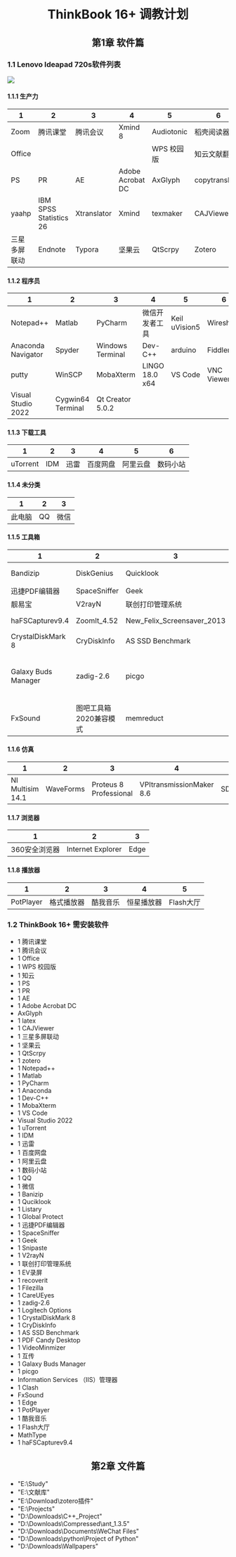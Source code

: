 # <center>ThinkBook 16+ 调教计划</center>
## <center>第1章 软件篇
### 1.1 Lenovo Ideapad 720s软件列表
![](https://raw.githubusercontent.com/15124192655/img_load/main/img/202203261324536.png)
#### 1.1.1 生产力
| 1 | 2 | 3 | 4 | 5 | 6 |
| ---- | ---- | ---- | ---- | ---- | ---- |
| Zoom | 腾讯课堂 | 腾讯会议 | Xmind 8 | Audiotonic | 稻壳阅读器 |
| Office |  |  |  | WPS 校园版 | 知云文献翻译 |
| PS | PR | AE | Adobe Acrobat DC | AxGlyph | copytranslator |
| yaahp | IBM SPSS Statistics 26 | Xtranslator | Xmind | texmaker | CAJViewer |
| 三星多屏联动 | Endnote | Typora | 坚果云 | QtScrpy | Zotero |
#### 1.1.2 程序员
| 1 | 2 | 3 | 4 | 5 | 6 |
| ---- | ---- | ---- | ---- | ---- | ---- |
| Notepad++ | Matlab | PyCharm | 微信开发者工具 | Keil uVision5 | Wireshark |
| Anaconda Navigator | Spyder | Windows Terminal | Dev-C++ | arduino | Fiddler 4 |
| putty | WinSCP | MobaXterm | LINGO 18.0 x64 | VS Code | VNC Viewer |
| Visual Studio 2022 | Cygwin64 Terminal | Qt Creator 5.0.2 |
#### 1.1.3 下载工具 
| 1 | 2 | 3 | 4 | 5 | 6 |
| ---- | ---- | ---- | ---- | ---- | ---- |
| uTorrent | IDM | 迅雷 | 百度网盘 | 阿里云盘 | 数码小站 |
#### 1.1.4 未分类
| 1 | 2 | 3 |
| ---- | ---- | ---- |
| 此电脑 | QQ | 微信 |
#### 1.1.5 工具箱
| 1 | 2 | 3 | 4 | 5 | 6 |
| ---- | ---- | ---- | ---- | ---- | ---- |
| Bandizip | DiskGenius | Quicklook | Listary | Global Protect | IT助手_net4.0 |
| 迅捷PDF编辑器 | SpaceSniffer | Geek | Snipaste | 格式工厂 | Captura |
| 靓易宝 | V2rayN | 联创打印管理系统 | EV录屏 | recoverit | FileZilla |
| haFSCapturev9.4 | ZoomIt_4.52 | New_Felix_Screensaver_2013 | CareUEyes | zadig-2.5 | Logitech Options |
| CrystalDiskMark 8 | CryDiskInfo | AS SSD Benchmark | PDF Candy Desktop | VideoMinmizer | 互传 |
| Galaxy Buds Manager | zadig-2.6 | picgo | Internet Information Services （IIS）管理器 | Prince | Clash |
| FxSound | 图吧工具箱2020兼容模式 | memreduct | wallpaper64 | Notepad | gInk |
#### 1.1.6 仿真
| 1 | 2 | 3 | 4 | 5 | 6 |
| ---- | ---- | ---- | ---- | ---- | ---- |
| NI Multisim 14.1 | WaveForms | Proteus 8 Professional | VPItransmissionMaker 8.6 | SDRSharp | T-Phone Analyzer |
#### 1.1.7 浏览器
| 1 | 2 | 3 |
| ---- | ---- | ---- |
| 360安全浏览器 | Internet Explorer | Edge |

#### 1.1.8 播放器
| 1 | 2 | 3 | 4 | 5 |
| ---- | ---- | ---- | ---- | ---- |
| PotPlayer | 格式播放器 | 酷我音乐 | 恒星播放器 | Flash大厅 |
### 1.2 ThinkBook 16+ 需安装软件
- 1 腾讯课堂
- 1 腾讯会议
- 1 Office
- 1 WPS 校园版
- 1 知云
- 1 PS
- 1 PR
- 1 AE
- 1 Adobe Acrobat DC
- AxGlyph
- 1 latex
- 1 CAJViewer
- 1 三星多屏联动
- 1 坚果云
- 1 QtScrpy
- 1 zotero
- 1 Notepad++
- 1 Matlab
- 1 PyCharm
- 1 Anaconda
- 1 Dev-C++
- 1 MobaXterm
- 1 VS Code
- Visual Studio 2022
- 1 uTorrent
- 1 IDM
- 1 迅雷
- 1 百度网盘
- 1 阿里云盘
- 1 数码小站
- 1 QQ
- 1 微信
- 1 Banizip
- 1 Quciklook
- 1 Listary
- 1 Global Protect
- 1 迅捷PDF编辑器
- 1 SpaceSniffer
- 1 Geek
- 1 Snipaste
- 1 V2rayN
- 1 联创打印管理系统
- 1 EV录屏
- 1 recoverit
- 1 Filezilla
- 1 CareUEyes
- 1 zadig-2.6
- 1 Logitech Options
- 1 CrystalDiskMark 8
- 1 CryDiskInfo
- 1 AS SSD Benchmark
- 1 PDF Candy Desktop
- 1 VideoMinmizer
- 1 互传
- 1 Galaxy Buds Manager
- 1 picgo
- Information Services （IIS）管理器
- 1 Clash
- FxSound
- 1 Edge
- 1 PotPlayer
- 1 酷我音乐
- 1 Flash大厅
- MathType
- 1 haFSCapturev9.4

## <center>第2章 文件篇 </center>
- "E:\Study"
- "E:\文献库"
- "E:\Download\zotero插件"
- "E:\Projects"
- "D:\Downloads\C++_Project"
- "D:\Downloads\Compressed\ant_1.3.5"
- "D:\Downloads\Documents\WeChat Files"
- "D:\Downloads\python\Project of Python"
- "D:\Downloads\Wallpapers"